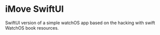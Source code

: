 # iMove SwiftUI

SwiftUI version of a simple watchOS app based on the hacking with swift WatchOS book resources.
